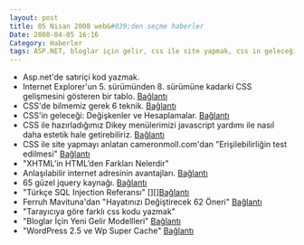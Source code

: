```yaml
---
layout: post
title: 05 Nisan 2008 web&#039;den seçme haberler
Date: 2008-04-05 16:16
Category: Haberler
tags: ASP.NET, bloglar için gelir, css ile site yapmak, css in geleceği, css teknikleri, dikey menü, Erişebilirlik, ie css, jquery, öneriler, satıriçi kod, sql injection, super cache, wordpress2.5, xhtml ve html
---
```


-   Asp.net'de satıriçi kod yazmak.
-   Internet Explorer'un 5. sürümünden 8. sürümüne kadarki CSS
    gelişmesini gösteren bir tablo. [Bağlantı][1]
-   CSS'de bilmemiz gerek 6 teknik. [Bağlantı][2]
-   CSS'in geleceği: Değişkenler ve Hesaplamalar. [Bağlantı][3]
-   CSS ile hazırladığımız Dikey menülerimizi javascript yardımı ile
    nasıl daha estetik hale getirebiliriz. [Bağlantı][4]
-   CSS ile site yapmayı anlatan cameronmoll.com'dan "Erişilebilirliğin
    test edilmesi" [Bağlantı][5]
-   "XHTML’in HTML’den Farkları Nelerdir"
-   Anlaşılabilir internet adresinin avantajları. [Bağlantı][7]
-   65 güzel jquery kaynağı. [Bağlantı][8]
-   "Türkçe SQL Injection Referansı" [][][Bağlantı][9]
-   Ferruh Mavituna'dan "Hayatınızı Değiştirecek 62 Öneri"
    [Bağlantı][10]
-   "Tarayıcıya göre farklı css kodu yazmak" 
-   "Bloglar İçin Yeni Gelir Modellleri" [Bağlantı][12]
-   "WordPress 2.5 ve Wp Super Cache" [Bağlantı][13]


  [1]: http://msdn2.microsoft.com/en-us/library/cc351024%28VS.85%29.aspx
    "ie 5-8"
  [2]: http://trevordavis.net/blog/tutorial/the-6-most-important-css-techniques-you-need-to-know/
    "css in 6 tekniği"
  [3]: http://www.broken-links.com/2008/04/01/future-css-variables-and-calculations/
    "css: değişkenler ve hesaplamalar"
  [4]: http://woork.blogspot.com/2008/03/two-css-vertical-menu-with-showhide.html
    "css - javascript güzel dikey menüler"
  [5]: http://cameronmoll.com/archives/2008/04/extensible_css_interface_testing_extensibility/
    "CSS ile site yapmak"
  [7]: http://www.darowski.com/tracesofinspiration/2008/03/16/url-as-ui/
    "url"
  [8]: http://speckyboy.com/2008/04/02/65-excellent-jquery-resources-tutorialscheat-sheetsebooksdemosplugins/
    "jquery linkelri"
  [100]: http://T%C3%BCrk%C3%A7e%20SQL%20Injection%20Referans%C4%B1
    "SQL İnjection"
  [9]: http://ferruh.mavituna.com/turkce-sql-injection-referansi-oku/
    "sql injection"
  [10]: http://ferruh.mavituna.com/hayatinizi-degistirecek-oneri-oku/
    "hayatınızı değiştirecek 32 öneri"
  [12]: http://www.gunesintamicinde.com/bloglar-icin-yeni-gelir-modellleri/
    "blog gelir"
  [13]: http://blog.wolkanca.com/wordpress-25-ve-wp-super-cache/
    "wordpress 2.5 super cache"
